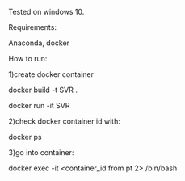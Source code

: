 Tested on windows 10.

Requirements:

Anaconda, docker

How to run:

1)create docker container

docker build -t SVR .

docker run -it SVR

2)check docker container id with:

docker ps

3)go into container:

docker exec -it <container_id from pt 2> /bin/bash
